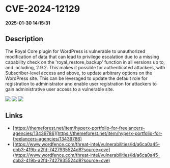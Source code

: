 # CVE-2024-12129

**2025-01-30 14:15:31**

## Description
The Royal Core plugin for WordPress is vulnerable to unauthorized modification of data that can lead to privilege escalation due to a missing capability check on the 'royal_restore_backup' function in all versions up to, and including, 2.9.2. This makes it possible for authenticated attackers, with Subscriber-level access and above, to update arbitrary options on the WordPress site. This can be leveraged to update the default role for registration to administrator and enable user registration for attackers to gain administrative user access to a vulnerable site.

![](https://img.shields.io/static/v1?label=Score&message=8.8&color=red)
![](https://img.shields.io/static/v1?label=Severity&message=HIGH&color=red)
![](https://img.shields.io/static/v1?label=CWE&message=Auth&color=green)

## Links
- [https://themeforest.net/item/hyperx-portfolio-for-freelancers-agencies/13439786](https://themeforest.net/item/hyperx-portfolio-for-freelancers-agencies/13439786)
- [https://www.wordfence.com/threat-intel/vulnerabilities/id/a6ca0a45-cbb3-419b-a2fd-7427935524d8?source=cve](https://www.wordfence.com/threat-intel/vulnerabilities/id/a6ca0a45-cbb3-419b-a2fd-7427935524d8?source=cve)

